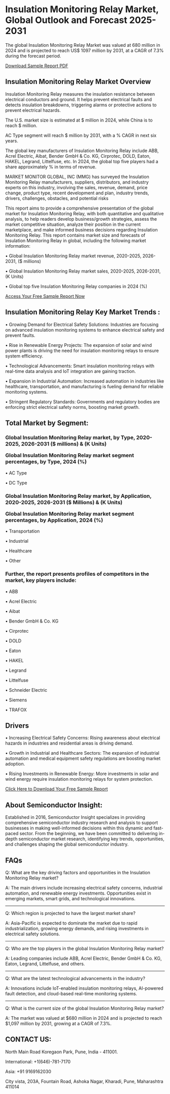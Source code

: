 <h1>Insulation Monitoring Relay Market, Global Outlook and Forecast 2025-2031</h1>

The global Insulation Monitoring Relay Market was valued at 680 million in 2024 and is projected to reach US$ 1097 million by 2031, at a CAGR of 7.3% during the forecast period.

[Download Sample Report PDF
](https://semiconductorinsight.com/download-sample-report/?product_id=88357)

<h2>Insulation Monitoring Relay Market Overview</h2>

Insulation Monitoring Relay measures the insulation resistance between electrical conductors and ground. It helps prevent electrical faults and detects insulation breakdowns, triggering alarms or protective actions to prevent electrical hazards.

The U.S. market size is estimated at $ million in 2024, while China is to reach $ million.

AC Type segment will reach $ million by 2031, with a % CAGR in next six years.

The global key manufacturers of Insulation Monitoring Relay include ABB, Acrel Electric, Aibat, Bender GmbH & Co. KG, Cirprotec, DOLD, Eaton, HAKEL, Legrand, Littelfuse, etc. In 2024, the global top five players had a share approximately % in terms of revenue.

MARKET MONITOR GLOBAL, INC (MMG) has surveyed the Insulation Monitoring Relay manufacturers, suppliers, distributors, and industry experts on this industry, involving the sales, revenue, demand, price change, product type, recent development and plan, industry trends, drivers, challenges, obstacles, and potential risks

This report aims to provide a comprehensive presentation of the global market for Insulation Monitoring Relay, with both quantitative and qualitative analysis, to help readers develop business/growth strategies, assess the market competitive situation, analyze their position in the current marketplace, and make informed business decisions regarding Insulation Monitoring Relay. This report contains market size and forecasts of Insulation Monitoring Relay in global, including the following market information:

•	Global Insulation Monitoring Relay market revenue, 2020-2025, 2026-2031, ($ millions)

•	Global Insulation Monitoring Relay market sales, 2020-2025, 2026-2031, (K Units)

•	Global top five Insulation Monitoring Relay companies in 2024 (%)



[Access Your Free Sample Report Now
](https://semiconductorinsight.com/download-sample-report/?product_id=88357)


<h2>Insulation Monitoring Relay Key Market Trends  :</h2>

•	Growing Demand for Electrical Safety Solutions: Industries are focusing on advanced insulation monitoring systems to enhance electrical safety and prevent faults.

•	Rise in Renewable Energy Projects: The expansion of solar and wind power plants is driving the need for insulation monitoring relays to ensure system efficiency.

•	Technological Advancements: Smart insulation monitoring relays with real-time data analysis and IoT integration are gaining traction.

•	Expansion in Industrial Automation: Increased automation in industries like healthcare, transportation, and manufacturing is fueling demand for reliable monitoring systems.

•	Stringent Regulatory Standards: Governments and regulatory bodies are enforcing strict electrical safety norms, boosting market growth.



<h2>Total Market by Segment:</h2>

<h3>Global Insulation Monitoring Relay market, by Type, 2020-2025, 2026-2031 ($ millions) & (K Units)

Global Insulation Monitoring Relay market segment percentages, by Type, 2024 (%)</h3>

•	AC Type

•	DC Type

<h3>Global Insulation Monitoring Relay market, by Application, 2020-2025, 2026-2031 ($ Millions) & (K Units)

Global Insulation Monitoring Relay market segment percentages, by Application, 2024 (%)</h3>

•	Transportation

•	Industrial

•	Healthcare

•	Other

<h3>Further, the report presents profiles of competitors in the market, key players include:</h3>

•	ABB

•	Acrel Electric

•	Aibat

•	Bender GmbH & Co. KG

•	Cirprotec

•	DOLD

•	Eaton

•	HAKEL

•	Legrand

•	Littelfuse

•	Schneider Electric

•	Siemens

•	TRAFOX

<h2>Drivers</h2>

•	Increasing Electrical Safety Concerns: Rising awareness about electrical hazards in industries and residential areas is driving demand.

•	Growth in Industrial and Healthcare Sectors: The expansion of industrial automation and medical equipment safety regulations are boosting market adoption.

•	Rising Investments in Renewable Energy: More investments in solar and wind energy require insulation monitoring relays for system protection.



[Click Here to Download Your Free Sample Report 
](https://semiconductorinsight.com/download-sample-report/?product_id=88357)


<h2>About Semiconductor Insight:</h2>

Established in 2016, Semiconductor Insight specializes in providing comprehensive semiconductor industry research and analysis to support businesses in making well-informed decisions within this dynamic and fast-paced sector. From the beginning, we have been committed to delivering in-depth semiconductor market research, identifying key trends, opportunities, and challenges shaping the global semiconductor industry.





<h2>FAQs</h2>

Q: What are the key driving factors and opportunities in the Insulation Monitoring Relay market?

A: The main drivers include increasing electrical safety concerns, industrial automation, and renewable energy investments. Opportunities exist in emerging markets, smart grids, and technological innovations.

________________________________________

Q: Which region is projected to have the largest market share?

A: Asia-Pacific is expected to dominate the market due to rapid industrialization, growing energy demands, and rising investments in electrical safety solutions.

________________________________________

Q: Who are the top players in the global Insulation Monitoring Relay market?

A: Leading companies include ABB, Acrel Electric, Bender GmbH & Co. KG, Eaton, Legrand, Littelfuse, and others.

________________________________________

Q: What are the latest technological advancements in the industry?

A: Innovations include IoT-enabled insulation monitoring relays, AI-powered fault detection, and cloud-based real-time monitoring systems.

________________________________________

Q: What is the current size of the global Insulation Monitoring Relay market?

A: The market was valued at $680 million in 2024 and is projected to reach $1,097 million by 2031, growing at a CAGR of 7.3%.



<h2>CONTACT US:</h2>

North Main Road Koregaon Park, Pune, India - 411001.

International: +1(646)-781-7170

Asia: +91 9169162030



City vista, 203A, Fountain Road, Ashoka Nagar, Kharadi, Pune, Maharashtra 411014




